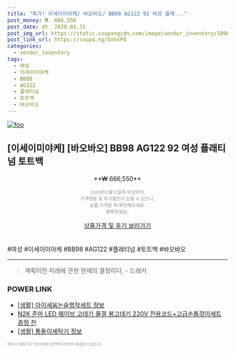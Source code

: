 ```yaml
--- 
title: "특가! 이세이미야케/ 바오바오/ BB98 AG122 92 여성 플래..." 
post_money: ₩. 666,550 
post_date: dt. 2020.01.31 
post_img_url: https://static.coupangcdn.com/image/vendor_inventory/1006/9f03d54d72773160e106c15c6af2be950a877168dcd7e10897af59648ef7.jpg 
post_link_url: https://coupa.ng/bnGsPd 
categories: 
  - vendor_inventory 
tags: 
  - 여성 
  - 이세이미야케 
  - BB98 
  - AG122 
  - 플래티넘 
  - 토트백 
  - 바오바오 
--- 
```

[![foo](https://static.coupangcdn.com/image/vendor_inventory/1006/9f03d54d72773160e106c15c6af2be950a877168dcd7e10897af59648ef7.jpg)](https://coupa.ng/bnGsPd) 

## [이세이미야케] [바오바오] BB98 AG122 92 여성 플래티넘 토트백 
<p style="text-align: center;">**₩ 666,550**</p> 
<p style="text-align: center;"><span style="color: #898c8f; font-family: Georgia,Times,serif; font-size: 0.75em;">2020년01월31일에 작성되어, <br>가격변동 및 추가할인이 있을 수 있으니,<br> 상품 가격을 꼭!확인해주세요.<br>행복하세요~</span> 
</p>	 
<div markdown="0" style="text-align: center;"><a href="https://coupa.ng/bnGsPd" class="btn btn--success">상품가격 및 후기 보러가기</a></div> 
<br><br> 
  #여성 #이세이미야케 #BB98 #AG122 #플래티넘 #토트백 #바오바오 
<hr> 

> 계획이란 미래에 관한 현재의 결정이다. - 드래커 


### POWER LINK

* <a href="https://blog.naver.com/sakai111/221764020359" target="_blank"> [생활] 아이세움논술명작세트 정보 </a>
* <a href="https://blog.naver.com/sakai111/221784682981" target="_blank">N2K 준마 LED 웨이브 고데기 물결 봉고데기 220V 전용코드+고급손톱깎이세트 증정 전</a>
* <a href="https://blog.naver.com/sakai111/221756881673" target="_blank"> [생활] 통돌이세탁기 정보 </a>

<span style="color: #898c8f; font-family: Georgia,Times,serif; font-size: 0.55em;">파트너스활동으로 작성자에게 일정액의 커미션이 제공될수 있습니다.</span> 
